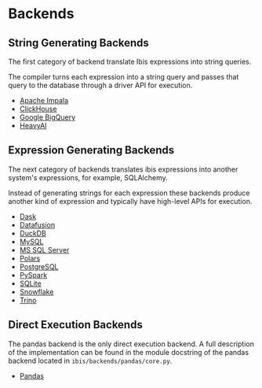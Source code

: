# Backends

## String Generating Backends

The first category of backend translate Ibis expressions into string queries.

The compiler turns each expression into a string query and passes that query to the
database through a driver API for execution.

- [Apache Impala](Impala.md)
- [ClickHouse](ClickHouse.md)
- [Google BigQuery](BigQuery.md)
- [HeavyAI](https://github.com/heavyai/ibis-heavyai)

## Expression Generating Backends

The next category of backends translates ibis expressions into another
system's expressions, for example, SQLAlchemy.

Instead of generating strings for each expression these backends produce
another kind of expression and typically have high-level APIs for execution.

- [Dask](Dask.md)
- [Datafusion](Datafusion.md)
- [DuckDB](DuckDB.md)
- [MySQL](MySQL.md)
- [MS SQL Server](MSSQL.md)
- [Polars](Polars.md)
- [PostgreSQL](PostgreSQL.md)
- [PySpark](PySpark.md)
- [SQLite](SQLite.md)
- [Snowflake](Snowflake.md)
- [Trino](Trino.md)

## Direct Execution Backends

The pandas backend is the only direct execution backend. A full description
of the implementation can be found in the module docstring of the pandas
backend located in `ibis/backends/pandas/core.py`.

- [Pandas](Pandas.md)
